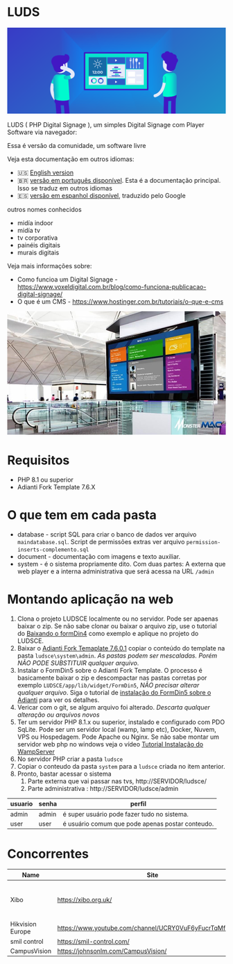 # LUDS

![visão geral](digital-signage.png)

LUDS ( PHP Digital Signage ), um simples Digital Signage com Player Software via navegador: 

Essa é versão da comunidade, um software livre

Veja esta documentação em outros idiomas:
- :us: [English version](../README.md)
- :brazil: [versão em português disponível](README_pt-BR.md). Esta é a documentação principal. Isso se traduz em outros idiomas
- :es: [versão em espanhol disponível](README_es.md), traduzido pelo Google

outros nomes conhecidos
* midía indoor
* midía tv
* tv corporativa
* painéis digitais
* murais digitais 

Veja mais informações sobre: 
* Como funcioa um Digital Signage - https://www.voxeldigital.com.br/blog/como-funciona-publicacao-digital-signage/
* O que é um CMS - https://www.hostinger.com.br/tutoriais/o-que-e-cms

![visão geral](exemplo01.jpg)

# Requisitos
* PHP 8.1 ou superior
* Adianti Fork Template 7.6.X

# O que tem em cada pasta
* database - script SQL para criar o banco de dados ver arquivo `maindatabase.sql`. Script de permissões extras ver arquivo `permission-inserts-complemento.sql`
* document - documentação com imagens e texto auxiliar.
* system - é o sistema propriamente dito. Com duas partes:  A externa que web player e a interna administrativa que será acessa na URL `/admin`

# Montando aplicação na web

1. Clona o projeto LUDSCE localmente ou no servidor. Pode ser apaenas baixar o zip. Se não sabe clonar ou baixar o arquivo zip, use o tutorial do [Baixando o formDin4](https://github.com/bjverde/formDin/wiki/Baixando-o-formDin) como exemplo e aplique no projeto do LUDSCE.
1. Baixar o [Adianti Fork Temaplate 7.6.0.1](https://github.com/bjverde/adianti-fork-template/releases/tag/v7.6.0.1) copiar o conteúdo do template na pasta `ludsce\system\admin`. *As pastas podem ser mescaladas. Porém NÃO PODE SUBSTITUIR qualquer arquivo*.
1. Instalar o FormDin5 sobre o Adianti Fork Template. O processo é basicamente baixar o zip e descompactar nas pastas corretas por exemplo `LUDSCE/app/lib/widget/FormDin5`, *NÃO precisar alterar qualquer arquivo*. Siga o tutorial de [instalação do FormDin5 sobre o Adianti](https://github.com/bjverde/formDin5#instala%C3%A7%C3%A3o) para ver os detalhes.
1. Vericar com o git, se algum arquivo foi alterado. *Descarta qualquer alteração ou arquivos novos*
1. Ter um servidor PHP 8.1.x ou superior, instalado e configurado com PDO SqLite. Pode ser um servidor local (wamp, lamp etc), Docker, Nuvem, VPS ou Hospedagem. Pode Apache ou Nginx. Se não sabe montar um servidor web php no windows veja o vídeo [Tutorial Instalação do WampServer](https://www.youtube.com/watch?v=fupmd0W1wtE) 
1. No servidor PHP criar a pasta `ludsce`
1. Copiar o conteudo da pasta `system` para a `ludsce` criada no item anterior.
1. Pronto, bastar acessar o sistema
    1. Parte externa que vai passar nas tvs,  http://SERVIDOR/ludsce/
    1. Parte administrativa : http://SERVIDOR/ludsce/admin


usuario | senha | perfil
------ | ------------------ | --------------------
admin | admin | é super usuário pode fazer tudo no sistema. 
user | user | é usuário comum que pode apenas postar conteudo.

# Concorrentes 

| Name             | Site                                                     | GitHub                                    | Description                          |
|------------------|----------------------------------------------------------|-------------------------------------------|--------------------------------------|
| Xibo             | https://xibo.org.uk/                                     |                                           | Most Famous software Digital Display |
| Hikvision Europe | https://www.youtube.com/channel/UCRY0VuF6yFucrTqMfZk6Bng |                                           |                                      |
| smil control     | https://smil-control.com/                                | https://github.com/sagiadinos             |                                      |
| CampusVision     | https://johnsonlm.com/CampusVision/                      | https://github.com/JohnsonLM/CampusVision |  
